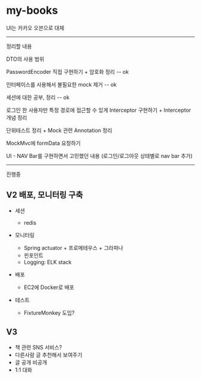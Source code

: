 # my-books

UI는 카카오 오븐으로 대체

---
정리할 내용

DTO의 사용 범위

PasswordEncoder 직접 구현하기 + 암호화 정리 -- ok

인터페이스를 사용해서 불필요한 mock 제거 -- ok

세션에 대한 공부, 정리 -- ok

로그인 한 사용자만 특정 경로에 접근할 수 있게 Interceptor 구현하기 + Interceptor 개념 정리

단위테스트 정리 +  Mock 관련 Annotation 정리

MockMvc에 formData 요청하기

UI - NAV Bar를 구현하면서 고민했던 내용 (로그인/로그아웃 상태별로 nav bar 추가)

---
진행중
## V2 배포, 모니터링 구축
- 세션
  - redis

- 모니터링
   - Spring actuator + 프로메테우스 + 그라파나
   - 핀포인트
   - Logging: ELK stack 
- 배포
  - EC2에 Docker로 배포
- 테스트
  - FixtureMonkey 도입?

## V3
- 책 관련 SNS 서비스?
- 다른사람 글 추천해서 보여주기
- 글 공개 비공개
- 1:1 대화
 




